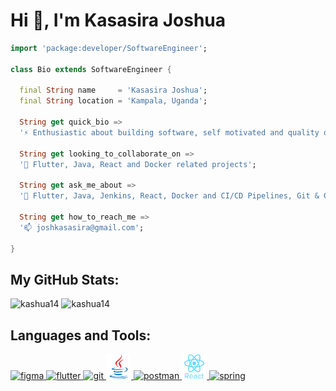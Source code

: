 # Hi 👋, I'm Kasasira Joshua

```dart
import 'package:developer/SoftwareEngineer';

class Bio extends SoftwareEngineer {

  final String name     = 'Kasasira Joshua';
  final String location = 'Kampala, Uganda';

  String get quick_bio => 
  '⚡ Enthusiastic about building software, self motivated and quality oriented engineer';

  String get looking_to_collaborate_on =>
  '👯 Flutter, Java, React and Docker related projects';

  String get ask_me_about =>  
  '💬 Flutter, Java, Jenkins, React, Docker and CI/CD Pipelines, Git & GitHub';

  String get how_to_reach_me => 
  '📫 joshkasasira@gmail.com';
  
}
```

## My GitHub Stats:
<p>
  <img src="https://github-readme-stats.vercel.app/api?username=kashua14&theme=dracula&show_icons=true" alt="kashua14" height="200" width="350"/>
  <img src="http://github-readme-streak-stats.herokuapp.com?user=kashua14&theme=dracula&hide_border=false" alt ="kashua14" height="200" width="350"/>
  <!--<img src="https://github-readme-stats.vercel.app/api/top-langs?username=kashua14&theme=dracula&show_icons=true&locale=en&layout=compact" alt="kashua14" height="300" width="250"/> -->
</p>



## Languages and Tools:
<p align="left"> 
  <a href="https://www.figma.com/" target="_blank" rel="noreferrer"> 
    <img src="https://www.vectorlogo.zone/logos/figma/figma-icon.svg" alt="figma" width="40" height="40"/> 
  </a>  
  <a href="https://flutter.dev" target="_blank" rel="noreferrer"> 
    <img src="https://www.vectorlogo.zone/logos/flutterio/flutterio-icon.svg" alt="flutter" width="40" height="40"/> 
  </a> 
  <a href="https://git-scm.com/" target="_blank" rel="noreferrer"> 
    <img src="https://www.vectorlogo.zone/logos/git-scm/git-scm-icon.svg" alt="git" width="40" height="40"/> 
  </a> 
  <a href="https://www.java.com" target="_blank" rel="noreferrer"> 
    <img src="https://raw.githubusercontent.com/devicons/devicon/master/icons/java/java-original.svg" alt="java" width="40" height="40"/> 
  </a> 
  <a href="https://postman.com" target="_blank" rel="noreferrer"> 
    <img src="https://www.vectorlogo.zone/logos/getpostman/getpostman-icon.svg" alt="postman" width="40" height="40"/> 
  </a> 
  <a href="https://reactjs.org/" target="_blank" rel="noreferrer"> 
    <img src="https://raw.githubusercontent.com/devicons/devicon/master/icons/react/react-original-wordmark.svg" alt="react" width="40" height="40"/> 
  </a> 
  <a href="https://spring.io/" target="_blank" rel="noreferrer"> 
    <img src="https://www.vectorlogo.zone/logos/springio/springio-icon.svg" alt="spring" width="40" height="40"/> 
  </a> 
</p>
